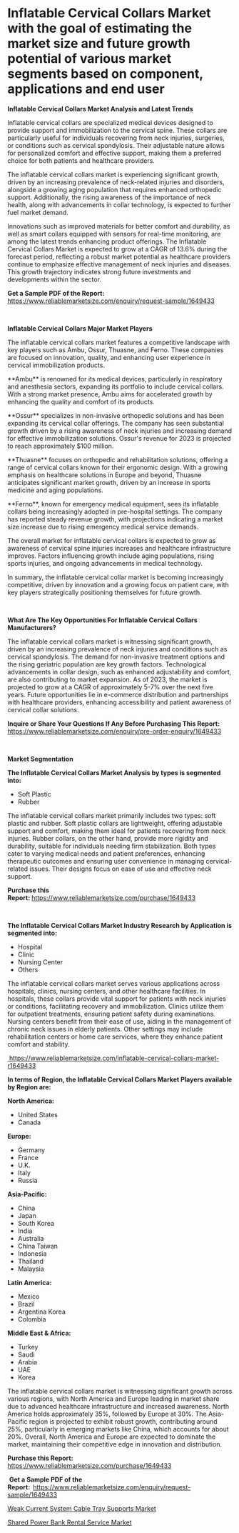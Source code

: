 <p><h1>Inflatable Cervical Collars Market with the goal of estimating the market size and future growth potential of various market segments based on component, applications and end user</h1></p><p><strong>Inflatable Cervical Collars Market Analysis and Latest Trends</strong></p>
<p><p>Inflatable cervical collars are specialized medical devices designed to provide support and immobilization to the cervical spine. These collars are particularly useful for individuals recovering from neck injuries, surgeries, or conditions such as cervical spondylosis. Their adjustable nature allows for personalized comfort and effective support, making them a preferred choice for both patients and healthcare providers.</p><p>The inflatable cervical collars market is experiencing significant growth, driven by an increasing prevalence of neck-related injuries and disorders, alongside a growing aging population that requires enhanced orthopedic support. Additionally, the rising awareness of the importance of neck health, along with advancements in collar technology, is expected to further fuel market demand. </p><p>Innovations such as improved materials for better comfort and durability, as well as smart collars equipped with sensors for real-time monitoring, are among the latest trends enhancing product offerings. The Inflatable Cervical Collars Market is expected to grow at a CAGR of 13.6% during the forecast period, reflecting a robust market potential as healthcare providers continue to emphasize effective management of neck injuries and diseases. This growth trajectory indicates strong future investments and developments within the sector.</p></p>
<p><strong>Get a Sample PDF of the Report:&nbsp;</strong> <a href="https://www.reliablemarketsize.com/enquiry/request-sample/1649433?utm_campaign=1103&utm_medium=2&utm_source=Github&utm_content=ia&utm_term=26032025&utm_id=inflatable-cervical-collars">https://www.reliablemarketsize.com/enquiry/request-sample/1649433</a></p>
<p>&nbsp;</p>
<p><strong>Inflatable Cervical Collars Major Market Players</strong></p>
<p><p>The inflatable cervical collars market features a competitive landscape with key players such as Ambu, Ossur, Thuasne, and Ferno. These companies are focused on innovation, quality, and enhancing user experience in cervical immobilization products.</p><p>**Ambu** is renowned for its medical devices, particularly in respiratory and anesthesia sectors, expanding its portfolio to include cervical collars. With a strong market presence, Ambu aims for accelerated growth by enhancing the quality and comfort of its products.</p><p>**Ossur** specializes in non-invasive orthopedic solutions and has been expanding its cervical collar offerings. The company has seen substantial growth driven by a rising awareness of neck injuries and increasing demand for effective immobilization solutions. Ossur's revenue for 2023 is projected to reach approximately $100 million.</p><p>**Thuasne** focuses on orthopedic and rehabilitation solutions, offering a range of cervical collars known for their ergonomic design. With a growing emphasis on healthcare solutions in Europe and beyond, Thuasne anticipates significant market growth, driven by an increase in sports medicine and aging populations.</p><p>**Ferno**, known for emergency medical equipment, sees its inflatable collars being increasingly adopted in pre-hospital settings. The company has reported steady revenue growth, with projections indicating a market size increase due to rising emergency medical service demands.</p><p>The overall market for inflatable cervical collars is expected to grow as awareness of cervical spine injuries increases and healthcare infrastructure improves. Factors influencing growth include aging populations, rising sports injuries, and ongoing advancements in medical technology.</p><p>In summary, the inflatable cervical collar market is becoming increasingly competitive, driven by innovation and a growing focus on patient care, with key players strategically positioning themselves for future growth.</p></p>
<p>&nbsp;</p>
<p><strong>What Are The Key Opportunities For Inflatable Cervical Collars Manufacturers?</strong></p>
<p><p>The inflatable cervical collars market is witnessing significant growth, driven by an increasing prevalence of neck injuries and conditions such as cervical spondylosis. The demand for non-invasive treatment options and the rising geriatric population are key growth factors. Technological advancements in collar design, such as enhanced adjustability and comfort, are also contributing to market expansion. As of 2023, the market is projected to grow at a CAGR of approximately 5-7% over the next five years. Future opportunities lie in e-commerce distribution and partnerships with healthcare providers, enhancing accessibility and patient awareness of cervical collar solutions.</p></p>
<p><strong>Inquire or Share Your Questions If Any Before Purchasing This Report:</strong> <a href="https://www.reliablemarketsize.com/enquiry/pre-order-enquiry/1649433?utm_campaign=1103&utm_medium=2&utm_source=Github&utm_content=ia&utm_term=26032025&utm_id=inflatable-cervical-collars">https://www.reliablemarketsize.com/enquiry/pre-order-enquiry/1649433</a></p>
<p>&nbsp;</p>
<p><strong>Market Segmentation</strong></p>
<p><strong>The Inflatable Cervical Collars Market Analysis by types is segmented into:</strong></p>
<p><ul><li>Soft Plastic</li><li>Rubber</li></ul></p>
<p><p>The inflatable cervical collars market primarily includes two types: soft plastic and rubber. Soft plastic collars are lightweight, offering adjustable support and comfort, making them ideal for patients recovering from neck injuries. Rubber collars, on the other hand, provide more rigidity and durability, suitable for individuals needing firm stabilization. Both types cater to varying medical needs and patient preferences, enhancing therapeutic outcomes and ensuring user convenience in managing cervical-related issues. Their designs focus on ease of use and effective neck support.</p></p>
<p><strong>Purchase this Report:&nbsp;</strong><a href="https://www.reliablemarketsize.com/purchase/1649433?utm_campaign=1103&utm_medium=2&utm_source=Github&utm_content=ia&utm_term=26032025&utm_id=inflatable-cervical-collars">https://www.reliablemarketsize.com/purchase/1649433</a></p>
<p>&nbsp;</p>
<p><strong>The Inflatable Cervical Collars Market Industry Research by Application is segmented into:</strong></p>
<p><ul><li>Hospital</li><li>Clinic</li><li>Nursing Center</li><li>Others</li></ul></p>
<p><p>The inflatable cervical collars market serves various applications across hospitals, clinics, nursing centers, and other healthcare facilities. In hospitals, these collars provide vital support for patients with neck injuries or conditions, facilitating recovery and immobilization. Clinics utilize them for outpatient treatments, ensuring patient safety during examinations. Nursing centers benefit from their ease of use, aiding in the management of chronic neck issues in elderly patients. Other settings may include rehabilitation centers or home care services, where they enhance patient comfort and stability.</p></p>
<p><a href="https://www.reliablemarketsize.com/inflatable-cervical-collars-market-r1649433?utm_campaign=1103&utm_medium=2&utm_source=Github&utm_content=ia&utm_term=26032025&utm_id=inflatable-cervical-collars">&nbsp;https://www.reliablemarketsize.com/inflatable-cervical-collars-market-r1649433</a></p>
<p><strong>In terms of Region, the Inflatable Cervical Collars Market Players available by Region are:</strong></p>
<p>
    <p> <strong> North America: </strong>
        <ul>
            <li>United States</li>
            <li>Canada</li>
        </ul>
        </p> 
    <p> <strong> Europe: </strong>
        <ul>
            <li>Germany</li>
            <li>France</li>
            <li>U.K.</li>
            <li>Italy</li>
            <li>Russia</li>
        </ul>
        </p> 
    <p> <strong> Asia-Pacific: </strong>
        <ul>
            <li>China</li>
            <li>Japan</li>
            <li>South Korea</li>
            <li>India</li>
            <li>Australia</li>
            <li>China Taiwan</li>
            <li>Indonesia</li>
            <li>Thailand</li>
            <li>Malaysia</li>
        </ul>
        </p> 
    <p> <strong> Latin America: </strong>
        <ul>
            <li>Mexico</li>
            <li>Brazil</li>
            <li>Argentina Korea</li>
            <li>Colombia</li>
        </ul>
        </p> 
    <p> <strong> Middle East & Africa: </strong>
        <ul>
            <li>Turkey</li>
            <li>Saudi</li>
            <li>Arabia</li>
            <li>UAE</li>
            <li>Korea</li>
        </ul>
    </p>
    </p>
<p><p>The inflatable cervical collars market is witnessing significant growth across various regions, with North America and Europe leading in market share due to advanced healthcare infrastructure and increased awareness. North America holds approximately 35%, followed by Europe at 30%. The Asia-Pacific region is projected to exhibit robust growth, contributing around 25%, particularly in emerging markets like China, which accounts for about 20%. Overall, North America and Europe are expected to dominate the market, maintaining their competitive edge in innovation and distribution.</p></p>
<p><strong>Purchase this Report: </strong><a href="https://www.reliablemarketsize.com/purchase/1649433?utm_campaign=1103&utm_medium=2&utm_source=Github&utm_content=ia&utm_term=26032025&utm_id=inflatable-cervical-collars">https://www.reliablemarketsize.com/purchase/1649433</a></p>
<p>&nbsp;<strong>Get a Sample PDF of the Report:&nbsp;&nbsp;</strong><a href="https://www.reliablemarketsize.com/enquiry/request-sample/1649433?utm_campaign=1103&utm_medium=2&utm_source=Github&utm_content=ia&utm_term=26032025&utm_id=inflatable-cervical-collars">https://www.reliablemarketsize.com/enquiry/request-sample/1649433</a></p>
<p><strong></strong></p>
<p><p><a href="https://github.com/auriashetzxj/Market-Research-Report-List-1/blob/main/weak-current-system-cable-tray-supports-market.md?utm_campaign=1103&utm_medium=2&utm_source=Github&utm_content=ia&utm_term=26032025&utm_id=inflatable-cervical-collars">Weak Current System Cable Tray Supports Market</a></p><p><a href="https://github.com/gdfhhhj/Market-Research-Report-List-7/blob/main/shared-power-bank-rental-service-market.md?utm_campaign=1103&utm_medium=2&utm_source=Github&utm_content=ia&utm_term=26032025&utm_id=inflatable-cervical-collars">Shared Power Bank Rental Service Market</a></p></p>
